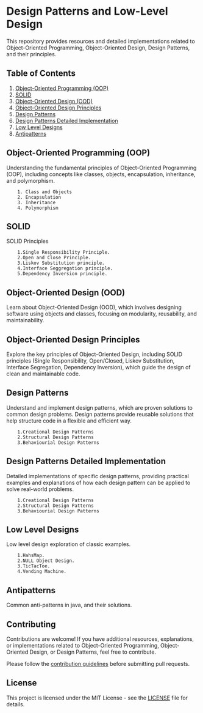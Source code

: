 # Design Patterns and Low-Level Design

This repository provides resources and detailed implementations related to Object-Oriented Programming, Object-Oriented Design, Design Patterns, and their principles.

## Table of Contents

1. [Object-Oriented Programming (OOP)](#object-oriented-programming-oop)
2. [SOLID](#solid)
3. [Object-Oriented Design (OOD)](#object-oriented-design-ood)
4. [Object-Oriented Design Principles](#object-oriented-design-principles)
5. [Design Patterns](#design-patterns)
6. [Design Patterns Detailed Implementation](#design-patterns-detailed-implementation)
7. [Low Level Designs](#low-level-designs)
8. [Antipatterns](#antipatterns)


## Object-Oriented Programming (OOP)

Understanding the fundamental principles of Object-Oriented Programming (OOP), including concepts like classes, objects, encapsulation, inheritance, and polymorphism.
    
        1. Class and Objects
        2. Encapsulation
        3. Inheritance
        4. Polymorphism

## SOLID
SOLID Principles 

        1.Single Responsibility Principle.
        2.Open and Close Principle.
        3.Liskov Substitution principle.
        4.Interface Seggregation principle.
        5.Dependency Inversion principle.
    
## Object-Oriented Design (OOD)

Learn about Object-Oriented Design (OOD), which involves designing software using objects and classes, focusing on modularity, reusability, and maintainability.

## Object-Oriented Design Principles

Explore the key principles of Object-Oriented Design, including SOLID principles (Single Responsibility, Open/Closed, Liskov Substitution, Interface Segregation, Dependency Inversion), which guide the design of clean and maintainable code.

## Design Patterns

Understand and implement design patterns, which are proven solutions to common design problems. Design patterns provide reusable solutions that help structure code in a flexible and efficient way.
        
        1.Creational Design Patterns
        2.Structural Design Patterns
        3.Behaviourial Design Patterns

## Design Patterns Detailed Implementation

Detailed implementations of specific design patterns, providing practical examples and explanations of how each design pattern can be applied to solve real-world problems.

        1.Creational Design Patterns
        2.Structural Design Patterns
        3.Behaviourial Design Patterns

## Low Level Designs
Low level design exploration of classic examples.
        
        1.HahsMap.
        2.NULL Object Design.
        3.TicTacToe.
        4.Vending Machine.

## Antipatterns
Common anti-patterns in java, and their solutions.

## Contributing

Contributions are welcome! If you have additional resources, explanations, or implementations related to Object-Oriented Programming, Object-Oriented Design, or Design Patterns, feel free to contribute.

Please follow the [contribution guidelines](CONTRIBUTING.md) before submitting pull requests.

## License

This project is licensed under the MIT License - see the [LICENSE](https://github.com/GKcodebase/Design/blob/main/LICENSE) file for details.
